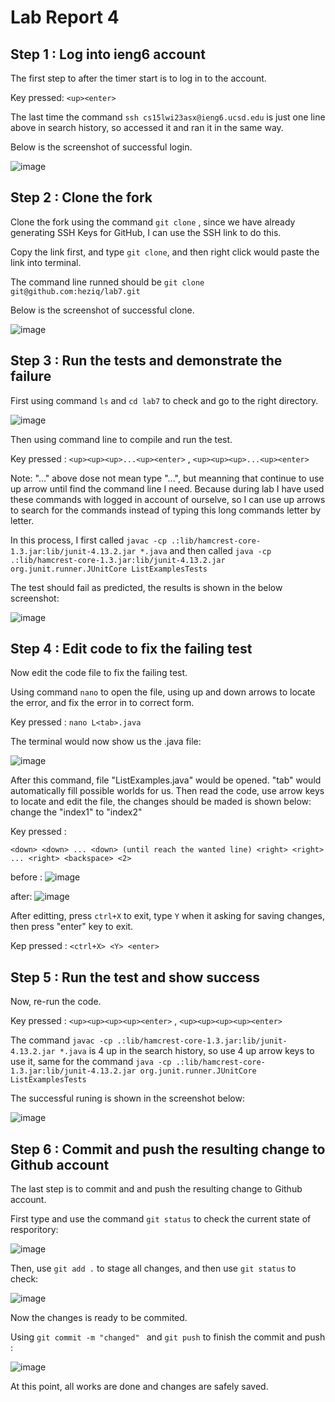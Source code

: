 # Lab Report 4

## Step 1 : Log into ieng6 account 

The first step to after the timer start is to log in to the account. 

  Key pressed: `<up><enter>`
  
  The last time the command `ssh cs15lwi23asx@ieng6.ucsd.edu` is just one line above in search history, so accessed it and ran it in the same way. 
  
  Below is the screenshot of successful login. 

 ![image](https://user-images.githubusercontent.com/122570012/221449425-646999e3-ff12-4742-8585-926a70c01cff.png)
 
 
 
## Step 2 : Clone the fork 

Clone the fork using the command `git clone` , since we have already generating SSH Keys for GitHub, I can use the SSH link to do this. 

  Copy the link first, and type `git clone`, and then right click would paste the link into terminal. 
  
  The command line runned should be `git clone git@github.com:heziq/lab7.git ` 
  
  Below is the screenshot of successful clone. 
  
  ![image](https://user-images.githubusercontent.com/122570012/221450427-42a3d844-c3f6-4f16-a8d2-4313f1e9e0f0.png)


## Step 3 : Run the tests and demonstrate the failure 

First using command `ls` and `cd lab7` to check and go to the right directory. 

  ![image](https://user-images.githubusercontent.com/122570012/221450575-ae7933fb-37de-4c27-b981-2e50f2695f10.png)

  Then using command line to compile and run the test. 

  Key pressed : `<up><up><up>...<up><enter>` , `<up><up><up>...<up><enter>` 
  
  Note: "..." above dose not mean type "...", but meanning that continue to use up arrow until find the command line I need. Because during lab I have used these commands with logged in account of ourselve, so I can use up arrows to search for the commands instead of typing this long commands letter by letter. 
  
  In this process, I first called `javac -cp .:lib/hamcrest-core-1.3.jar:lib/junit-4.13.2.jar *.java` and then called `java -cp .:lib/hamcrest-core-1.3.jar:lib/junit-4.13.2.jar org.junit.runner.JUnitCore ListExamplesTests` 
  
  The test should fail as predicted, the results is shown in the below screenshot: 
  
  ![image](https://user-images.githubusercontent.com/122570012/221451147-f1d10361-6b9c-41ec-80f5-ee572459532b.png)

## Step 4 : Edit code to fix the failing test 

Now edit the code file to fix the failing test. 

Using command `nano` to open the file, using up and down arrows to locate the error, and fix the error in to correct form. 

Key pressed : `nano L<tab>.java` 

The terminal would now show us the .java file: 

![image](https://user-images.githubusercontent.com/122570012/221459093-0807c524-3be5-48e9-b762-41bd9ba45656.png)

After this command, file "ListExamples.java" would be opened. "tab" would automatically fill possible worlds for us. Then read the code, use arrow keys to locate and edit the file, the changes should be maded is shown below: change the "index1" to "index2" 
  
  Key pressed : 
  
  ` <down> <down> ... <down> (until reach the wanted line) <right> <right> ... <right> <backspace> <2> `
  
          

before : 
![image](https://user-images.githubusercontent.com/122570012/221452237-1f18b976-8b27-4097-846a-d8e3da885a97.png)

after: 
![image](https://user-images.githubusercontent.com/122570012/221452252-00bb56aa-0946-47d4-82fa-e98ee5efc808.png)

After editting, press `ctrl+X` to exit, type `Y` when it asking for saving changes, then press "enter" key to exit. 

Kep pressed : ` <ctrl+X> <Y> <enter> `

## Step 5 : Run the test and show success 

Now, re-run the code. 

  Key pressed : `<up><up><up><up><enter>` , `<up><up><up><up><enter>` 
  
  The command `javac -cp .:lib/hamcrest-core-1.3.jar:lib/junit-4.13.2.jar *.java` is 4 up in the search history, so use 4 up arrow keys to use it, same for the command `java -cp .:lib/hamcrest-core-1.3.jar:lib/junit-4.13.2.jar org.junit.runner.JUnitCore ListExamplesTests` 
  
  The successful runing is shown in the screenshot below: 
  
  ![image](https://user-images.githubusercontent.com/122570012/221458883-91fb28b6-fe8d-4aee-9466-2ce4b376ed72.png)

## Step 6 : Commit and push the resulting change to Github account 

The last step is to commit and and push the resulting change to Github account. 

First type and use the command `git status` to check the current state of resporitory: 

![image](https://user-images.githubusercontent.com/122570012/221460158-df9c15ac-bb8a-415f-a2ee-ab1d6ff0948a.png)

Then, use `git add .` to stage all changes, and then use `git status` to check: 

![image](https://user-images.githubusercontent.com/122570012/221460280-3805c956-9942-4a36-9703-760e81cd45c3.png)

Now the changes is ready to be commited. 

Using `git commit -m "changed" ` and `git push` to finish the commit and push : 

![image](https://user-images.githubusercontent.com/122570012/221460376-60c081fd-5bdf-49e8-b4e7-e86676fecf56.png)


At this point, all works are done and changes are safely saved.  



